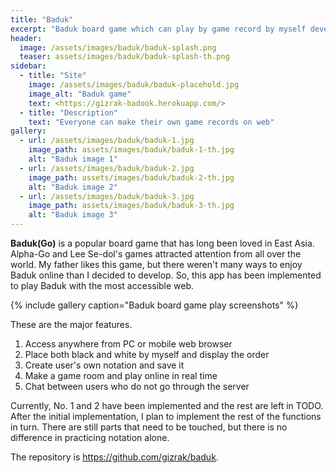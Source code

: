```yaml
---
title: "Baduk"
excerpt: "Baduk board game which can play by game record by myself developed by web technology."
header:
  image: /assets/images/baduk/baduk-splash.png
  teaser: assets/images/baduk/baduk-splash-th.png
sidebar:
  - title: "Site"
    image: /assets/images/baduk/baduk-placehold.jpg
    image_alt: "Baduk game"
    text: <https://gizrak-badook.herokuapp.com/>
  - title: "Description"
    text: "Everyone can make their own game records on web"
gallery:
  - url: /assets/images/baduk/baduk-1.jpg
    image_path: assets/images/baduk/baduk-1-th.jpg
    alt: "Baduk image 1"
  - url: /assets/images/baduk/baduk-2.jpg
    image_path: assets/images/baduk/baduk-2-th.jpg
    alt: "Baduk image 2"
  - url: /assets/images/baduk/baduk-3.jpg
    image_path: assets/images/baduk/baduk-3-th.jpg
    alt: "Baduk image 3"
---
```


**Baduk(Go)** is a popular board game that has long been loved in East Asia. Alpha-Go and Lee Se-dol's games attracted attention from all over the world. My father likes this game, but there weren't many ways to enjoy Baduk online than I decided to develop. So, this app has been implemented to play Baduk with the most accessible web.

{% include gallery caption="Baduk board game play screenshots" %}

These are the major features.
1. Access anywhere from PC or mobile web browser
1. Place both black and white by myself and display the order
1. Create user's own notation and save it
1. Make a game room and play online in real time
1. Chat between users who do not go through the server

Currently, No. 1 and 2 have been implemented and the rest are left in TODO. After the initial implementation, I plan to implement the rest of the functions in turn. There are still parts that need to be touched, but there is no difference in practicing notation alone.

The repository is <https://github.com/gizrak/baduk>.
